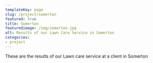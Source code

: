 ```yaml
---
templateKey: page
slug: /project/somerton
featured: true
title: Somerton
featuredimage: /img/somerton.jpg
alt: Results of our Lawn Care Service in Somerton
categories:
- project
---
```

These are the results of our Lawn care service at a client in Somerton


